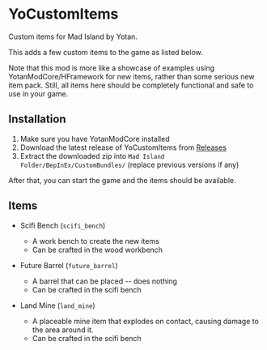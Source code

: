 # YoCustomItems

Custom items for Mad Island by Yotan.

This adds a few custom items to the game as listed below.

Note that this mod is more like a showcase of examples using YotanModCore/HFramework for new items, rather than
some serious new item pack. Still, all items here should be completely functional and safe to use in your game.

## Installation

1. Make sure you have YotanModCore installed
2. Download the latest release of YoCustomItems from [Releases](https://github.com/yotan-dev/mad-island-mods/releases)
3. Extract the downloaded zip into `Mad Island Folder/BepInEx/CustomBundles/` (replace previous versions if any)

After that, you can start the game and the items should be available.


## Items

- Scifi Bench (`scifi_bench`)
	- A work bench to create the new items
	- Can be crafted in the wood workbench

- Future Barrel (`future_barrel`)
	- A barrel that can be placed -- does nothing
	- Can be crafted in the scifi bench

- Land Mine (`land_mine`)
	- A placeable mine item that explodes on contact, causing damage to the area around it.
	- Can be crafted in the scifi bench
